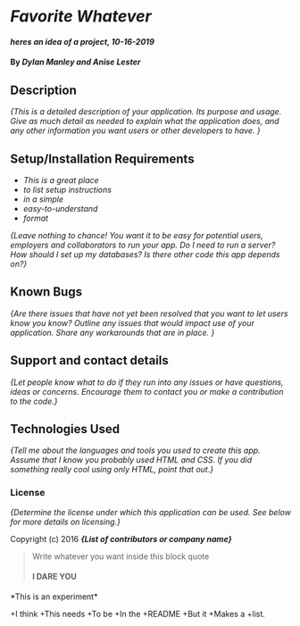 # _Favorite Whatever_

#### _heres an idea of a project, 10-16-2019_

#### By _**Dylan Manley and Anise Lester**_

## Description

_{This is a detailed description of your application. Its purpose and usage.  Give as much detail as needed to explain what the application does, and any other information you want users or other developers to have. }_

## Setup/Installation Requirements

* _This is a great place_
* _to list setup instructions_
* _in a simple_
* _easy-to-understand_
* _format_

_{Leave nothing to chance! You want it to be easy for potential users, employers and collaborators to run your app. Do I need to run a server? How should I set up my databases? Is there other code this app depends on?}_

## Known Bugs

_{Are there issues that have not yet been resolved that you want to let users know you know?  Outline any issues that would impact use of your application.  Share any workarounds that are in place. }_

## Support and contact details

_{Let people know what to do if they run into any issues or have questions, ideas or concerns.  Encourage them to contact you or make a contribution to the code.}_

## Technologies Used

_{Tell me about the languages and tools you used to create this app. Assume that I know you probably used HTML and CSS. If you did something really cool using only HTML, point that out.}_

### License

*{Determine the license under which this application can be used.  See below for more details on licensing.}*

Copyright (c) 2016 **_{List of contributors or company name}_**

<blockquote>
  <p>Write whatever you want inside this block quote</p>
  <h4>I DARE YOU</h4>
</blockquote>

<p>*This is an experiment*</p>
+I think
+This needs
+To be
+In the
+README
+But it
+Makes a
+list.

[1]: [Google](https://img.theculturetrip.com/768x432/wp-content/uploads/2016/11/an-abandoned-building-in-goussainville-vieux-pays--sylvia-fredriksson.jpg/).    "Google"
